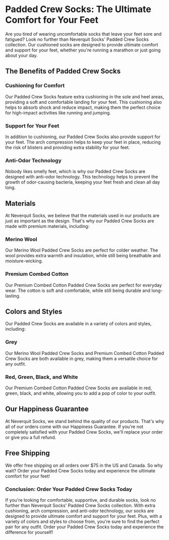 # Padded Crew Socks: The Ultimate Comfort for Your Feet

Are you tired of wearing uncomfortable socks that leave your feet sore and fatigued? Look no further than Neverquit Socks' Padded Crew Socks collection. Our cushioned socks are designed to provide ultimate comfort and support for your feet, whether you're running a marathon or just going about your day.

## The Benefits of Padded Crew Socks

### Cushioning for Comfort

Our Padded Crew Socks feature extra cushioning in the sole and heel areas, providing a soft and comfortable landing for your feet. This cushioning also helps to absorb shock and reduce impact, making them the perfect choice for high-impact activities like running and jumping.

### Support for Your Feet

In addition to cushioning, our Padded Crew Socks also provide support for your feet. The arch compression helps to keep your feet in place, reducing the risk of blisters and providing extra stability for your feet.

### Anti-Odor Technology

Nobody likes smelly feet, which is why our Padded Crew Socks are designed with anti-odor technology. This technology helps to prevent the growth of odor-causing bacteria, keeping your feet fresh and clean all day long.

## Materials

At Neverquit Socks, we believe that the materials used in our products are just as important as the design. That's why our Padded Crew Socks are made with premium materials, including:

### Merino Wool

Our Merino Wool Padded Crew Socks are perfect for colder weather. The wool provides extra warmth and insulation, while still being breathable and moisture-wicking.

### Premium Combed Cotton

Our Premium Combed Cotton Padded Crew Socks are perfect for everyday wear. The cotton is soft and comfortable, while still being durable and long-lasting.

## Colors and Styles

Our Padded Crew Socks are available in a variety of colors and styles, including:

### Grey

Our Merino Wool Padded Crew Socks and Premium Combed Cotton Padded Crew Socks are both available in grey, making them a versatile choice for any outfit.

### Red, Green, Black, and White

Our Premium Combed Cotton Padded Crew Socks are available in red, green, black, and white, allowing you to add a pop of color to your outfit.

## Our Happiness Guarantee

At Neverquit Socks, we stand behind the quality of our products. That's why all of our orders come with our Happiness Guarantee. If you're not completely satisfied with your Padded Crew Socks, we'll replace your order or give you a full refund.

## Free Shipping

We offer free shipping on all orders over $75 in the US and Canada. So why wait? Order your Padded Crew Socks today and experience the ultimate comfort for your feet!

### Conclusion: Order Your Padded Crew Socks Today

If you're looking for comfortable, supportive, and durable socks, look no further than Neverquit Socks' Padded Crew Socks collection. With extra cushioning, arch compression, and anti-odor technology, our socks are designed to provide ultimate comfort and support for your feet. Plus, with a variety of colors and styles to choose from, you're sure to find the perfect pair for any outfit. Order your Padded Crew Socks today and experience the difference for yourself!